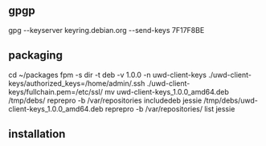 ## gpgp ##
gpg --keyserver keyring.debian.org --send-keys 7F17F8BE

## packaging ##
cd ~/packages
fpm -s dir -t deb -v 1.0.0 -n uwd-client-keys ./uwd-client-keys/authorized_keys=/home/admin/.ssh ./uwd-client-keys/fullchain.pem=/etc/ssl/
mv uwd-client-keys_1.0.0_amd64.deb /tmp/debs/
reprepro -b /var/repositories includedeb jessie /tmp/debs/uwd-client-keys_1.0.0_amd64.deb
reprepro -b /var/repositories/ list jessie

## installation ##

